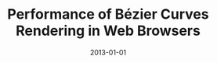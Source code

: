 ---
title: "Performance of Bézier Curves Rendering in Web Browsers"
collection: publications
permalink: /publication/8
date: 2013-01-01
venue: 'Unpublished manuscript'
paperurl: '/files/BezierCurves.pdf'
link: 'https://ammarkhat.github.io/files/BezierCurves.pdf'
citation: 'Hattab, Ammar, and Mark Ainsworth. "PERFORMANCE OF BÉZIER CURVES RENDERING IN WEB BROWSERS." Unpublished manuscript (2013).'
---